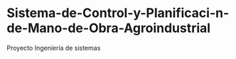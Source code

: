# Sistema-de-Control-y-Planificaci-n-de-Mano-de-Obra-Agroindustrial
Proyecto Ingeniería de sistemas
